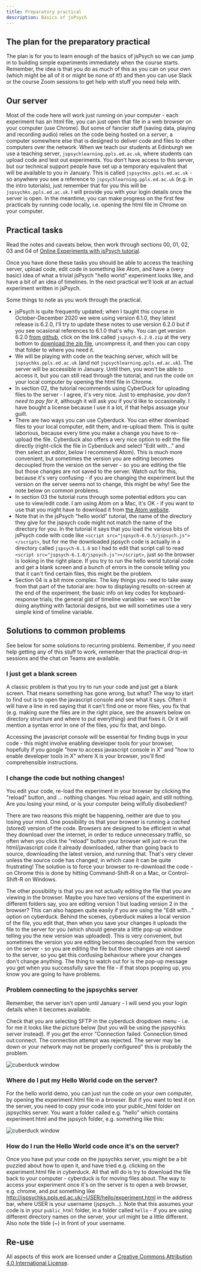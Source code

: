 ```yaml
---
title: Preparatory practical
description: Basics of jsPsych
---
```


## The plan for the preparatory practical

The plan is for you to learn enough of the basics of jsPsych so we can jump in to building simple experiments immediately when the course starts. Remember, the idea is that you do as much of this as you can on your own (which might be all of it or might be none of it!) and then you can use Slack or the course Zoom sessions to get help with stuff you need help with.

## Our server

Most of the code here will work just running on your computer - each experiment has an html file, you can just open that file in a web browser on your computer (use Chrome). But some of fancier stuff (saving data, playing and recording audio) relies on the code being hosted on a *server*, a computer somewhere else that is designed to deliver code and files to other computers over the network. When we teach our students at Edinburgh we use a teaching server, `jspsychlearning.ppls.ed.ac.uk`, where students can upload code and test out experiments. You don't have access to this server, but our technical support people have set up a temporary equivalent that will be available to you in January. This is called `jspsychks.ppls.ed.ac.uk` - so anywhere you see a reference to `jspsychlearning.ppls.ed.ac.uk` (e.g. in the intro tutorials), just remember that for you this will be `jspsychks.ppls.ed.ac.uk`. I will provide you with your login details once the server is open. In the meantime, you can make progress on the first few practicals by running code locally, i.e. opening the html file in Chrome on your computer.

## Practical tasks

Read the notes and caveats below, then work through sections 00, 01, 02, 03 and 04 of [Online Experiments with jsPsych tutorial](https://softdev.ppls.ed.ac.uk/online_experiments/index.html).

Once you have done these tasks you should be able to access the teaching server, upload code, edit code in something like Atom, and have a (very basic) idea of what a trivial jsPsych "hello world" experiment looks like, and have a bit of an idea of timelines. In the next practical we'll look at an actual experiment written in jsPsych.

Some things to note as you work through the practical.
- jsPsych is quite frequently updated; when I taught this course in October-December 2020 we were using version 6.1.0, they latest release is 6.2.0, I'll try to update these notes to use version 6.2.0 but if you see ocasional references to 6.1.0 that's why. You can get version 6.2.0 [from github](https://github.com/jspsych/jsPsych/releases/tag/v6.2.0), click on the link called `jspsych-6.2.0.zip` at the very bottom to [download the zip file](https://github.com/jspsych/jsPsych/releases/download/v6.2.0/jspsych-6.2.0.zip), uncompress it, and then you can copy that folder to where you need it.
- We will be playing with code on the teaching server, which will be `jspsychks.ppls.ed.ac.uk` (and not `jspsychlearning.ppls.ed.ac.uk`). The server will be accessible in January. Until then, you won't be able to access it, but you can still read through the tutorial, and run the code on your local computer by opening the html file in Chrome.
- In section 02, the tutorial recommends using CyberDuck for uploading files to the server - I agree, it's very nice. Just to emphasise, *you don't need to pay for it*, although it will ask you if you'd like to occasionally. I have bought a license because I use it a lot, if that helps assuage your guilt.
- There are two ways you can use Cyberduck. You can either download files to your local computer, edit them, and re-upload them. This is quite laborious, because every time you make a change you have to re-upload the file. Cyberduck also offers a very nice option to edit the file directly (right-click the file in Cyberduck and select "Edit with..." and then select an editor, below I recommend Atom). This is much more convenient, but sometimes the version you are editing becomes decoupled from the version on the server - so you are editing the file but those changes are not saved to the server. Watch out for this, because it's very confusing - if you are changing the experiment but the version on the server seems not to change, this might be why! See the note below on common problems.
- In section 03 the tutorial runs through some potential editors you can use to view/edit code. I am using Atom on a Mac, it's OK - if you want to use that you might have to download it from [the Atom website](https://atom.io).
- Note that in the jsPsych "hello world" tutorial, the name of the directory they give for the jspsych code might not match the name of the directory for you. In the tutorial it says that you load the various bits of jsPsych code with code like `<script src="jspsych-6.0.5/jspsych.js"></script>`, but for me the downloaded jspsych code is actually in a directory called `jspsych-6.1.0` so I had to edit that script call to read `<script src="jspsych-6.1.0/jspsych.js"></script>`, just so the browser is looking in the right place. If you try to run the hello world tutorial code and get a blank screen and a bunch of errors in the console telling you that it can't find certain files, this might be the problem.
- Section 04 is a bit more complex. The key things you need to take away from that part of the tutorial are: how to displaying results on-screen at the end of the experiment; the basic info on key codes for keyboard-response trials; the general gist of timeline variables - we won't be doing anything with factorial designs, but we will sometimes use a very simple kind of timeline variable.



## Solutions to common problems

See below for some solutions to recurring problems. Remember, if you need help getting any of this stuff to work, remember that the practical drop-in sessions and the chat on Teams are available.

### I just get a blank screen

A classic problem is that you try to run your code and just get a blank screen. That means something has gone wrong, but what? The way to start to find out is to open the javascript console and see what it says. Often it will have a line in red saying that it can't find one or more files, you fix that (e.g. making sure the files are in the right place, see the answers below on directory structure and where to put everything) and that fixes it. Or it will mention a syntax error in one of the files, you fix that, and bingo.

Accessing the javascript console will be essential for finding bugs in your code - this might involve enabling developer tools for your browser, hopefully if you google "how to access javascript console in X" and "how to enable developer tools in X" where X is your browser, you'll find comprehensible instructions.

### I change the code but nothing changes!

You edit your code, re-load the experiment in your browser by clicking the "reload" button, and ... nothing changes. You reload again, and still nothing. Are you losing your mind, or is your computer being wilfully disobedient?

There are two reasons this might be happening, neither are due to you losing your mind. One possibility os that your browser is running a *cached* (stored) version of the code. Browsers are designed to be efficient in what they download over the internet, in order to reduce unnecessary traffic, so often when you click the "reload" button your browser will just re-run the html/javascript code it already downloaded, rather than going back to source, downloading the latest version, and running that. That's very clever unless the source code has changed, in which case it can be quite frustrating! The solution is to force your browser to re-download the code - on Chrome this is done by hitting Command-Shift-R on a Mac, or Control-Shift-R on Windows.

The other possibility is that you are not actually editing the file that you are viewing in the browser. Maybe you have two versions of the experiment in different folders say, you are editing version 1 but loading version 2 in the browser? This can also happen quite easily if you are using the "Edit with..." option on cyberduck. Behind the scenes, cyberduck makes a local version of the file, you edit that, then when you save your changes it uploads the file to the server for you (which should generate a little pop-up window telling you the new version was uploaded). This is very convenient, but sometimes the version you are editing becomes decoupled from the version on the server - so you are editing the file but those changes are not saved to the server, so you get this confusing behaviour where your changes don't change anything. The thing to watch out for is the pop-up message you get when you successfully save the file - if that stops popping up, you know you are going to have problems.

### Problem connecting to the jspsychks server

Remember, the server isn't open until January - I will send you your login details when it becomes available.

Check that you are selecting SFTP in the cyberduck dropdown menu - i.e. for me it looks like the picture below (but you will be using the jspsychks server instead). If you get the error "Connection failed. Connection timed out:connect. The connection attempt was rejected. The server may be down or your network may not be properly configured" this is probably the problem.

![cuberduck window](images/cyberduck.png)

### Where do I put my Hello World code on the server?

For the hello world demo, you can just run the code on your own computer, by opening the experiment.html file in a browser. But if you want to test it on the server, you need to copy your code into your public_html folder on jspsychks server. You want a folder called e.g. "hello" which contains experiment.html and the jspsych folder, e.g. something like this:

![cuberduck window](images/hello_directory_structure.png)

### How do I run the Hello World code once it's on the server?

Once you have put your code on the jspsychks server, you might be a bit puzzled about how to open it, and have tried e.g. clicking on the experiment.html file in cyberduck. All that will do is try to download the file back to your computer - cyberduck is for moving files about. The way to access your experiment once it's on the server is to open a web browser, e.g. chrome, and put something like http://jspsychks.ppls.ed.ac.uk/~USER/hello/experiment.html in the address bar, where USER is your username (jspsych...). Note that this assumes your code is in your `public_html` folder, in a folder called `hello` - if you are using different directory names on the server, your url might be a little different. Also note the tilde (~) in front of your username.



## Re-use

All aspects of this work are licensed under a [Creative Commons Attribution 4.0 International License](http://creativecommons.org/licenses/by/4.0/).
